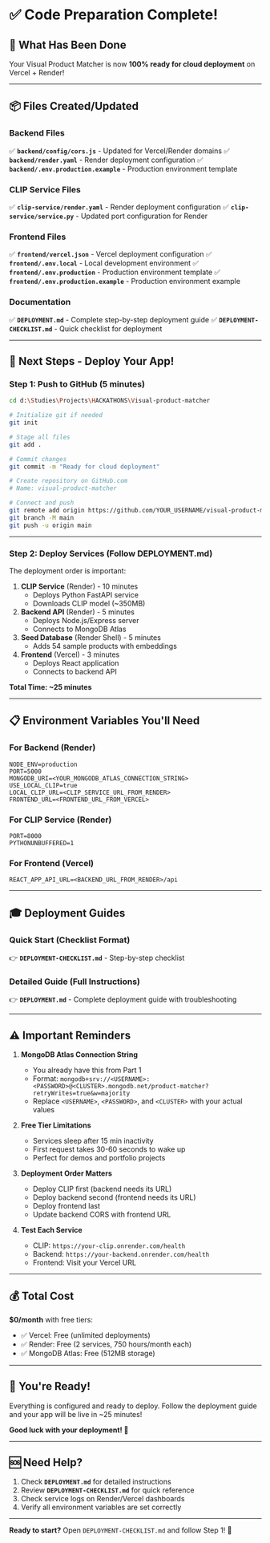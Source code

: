 # ✅ Code Preparation Complete!

## 🎯 What Has Been Done

Your Visual Product Matcher is now **100% ready for cloud deployment** on Vercel + Render!

---

## 📦 Files Created/Updated

### Backend Files

✅ **`backend/config/cors.js`** - Updated for Vercel/Render domains
✅ **`backend/render.yaml`** - Render deployment configuration
✅ **`backend/.env.production.example`** - Production environment template

### CLIP Service Files

✅ **`clip-service/render.yaml`** - Render deployment configuration
✅ **`clip-service/service.py`** - Updated port configuration for Render

### Frontend Files

✅ **`frontend/vercel.json`** - Vercel deployment configuration
✅ **`frontend/.env.local`** - Local development environment
✅ **`frontend/.env.production`** - Production environment template
✅ **`frontend/.env.production.example`** - Production environment example

### Documentation

✅ **`DEPLOYMENT.md`** - Complete step-by-step deployment guide
✅ **`DEPLOYMENT-CHECKLIST.md`** - Quick checklist for deployment

---

## 🚀 Next Steps - Deploy Your App!

### Step 1: Push to GitHub (5 minutes)

```bash
cd d:\Studies\Projects\HACKATHONS\Visual-product-matcher

# Initialize git if needed
git init

# Stage all files
git add .

# Commit changes
git commit -m "Ready for cloud deployment"

# Create repository on GitHub.com
# Name: visual-product-matcher

# Connect and push
git remote add origin https://github.com/YOUR_USERNAME/visual-product-matcher.git
git branch -M main
git push -u origin main
```

---

### Step 2: Deploy Services (Follow DEPLOYMENT.md)

The deployment order is important:

1. **CLIP Service** (Render) - 10 minutes
   - Deploys Python FastAPI service
   - Downloads CLIP model (~350MB)
2. **Backend API** (Render) - 5 minutes
   - Deploys Node.js/Express server
   - Connects to MongoDB Atlas
3. **Seed Database** (Render Shell) - 5 minutes
   - Adds 54 sample products with embeddings
4. **Frontend** (Vercel) - 3 minutes
   - Deploys React application
   - Connects to backend API

**Total Time: ~25 minutes**

---

## 📋 Environment Variables You'll Need

### For Backend (Render)

```env
NODE_ENV=production
PORT=5000
MONGODB_URI=<YOUR_MONGODB_ATLAS_CONNECTION_STRING>
USE_LOCAL_CLIP=true
LOCAL_CLIP_URL=<CLIP_SERVICE_URL_FROM_RENDER>
FRONTEND_URL=<FRONTEND_URL_FROM_VERCEL>
```

### For CLIP Service (Render)

```env
PORT=8000
PYTHONUNBUFFERED=1
```

### For Frontend (Vercel)

```env
REACT_APP_API_URL=<BACKEND_URL_FROM_RENDER>/api
```

---

## 🎓 Deployment Guides

### Quick Start (Checklist Format)

👉 **`DEPLOYMENT-CHECKLIST.md`** - Step-by-step checklist

### Detailed Guide (Full Instructions)

👉 **`DEPLOYMENT.md`** - Complete deployment guide with troubleshooting

---

## ⚠️ Important Reminders

1. **MongoDB Atlas Connection String**

   - You already have this from Part 1
   - Format: `mongodb+srv://<USERNAME>:<PASSWORD>@<CLUSTER>.mongodb.net/product-matcher?retryWrites=true&w=majority`
   - Replace `<USERNAME>`, `<PASSWORD>`, and `<CLUSTER>` with your actual values

2. **Free Tier Limitations**

   - Services sleep after 15 min inactivity
   - First request takes 30-60 seconds to wake up
   - Perfect for demos and portfolio projects

3. **Deployment Order Matters**

   - Deploy CLIP first (backend needs its URL)
   - Deploy backend second (frontend needs its URL)
   - Deploy frontend last
   - Update backend CORS with frontend URL

4. **Test Each Service**
   - CLIP: `https://your-clip.onrender.com/health`
   - Backend: `https://your-backend.onrender.com/health`
   - Frontend: Visit your Vercel URL

---

## 💰 Total Cost

**$0/month** with free tiers:

- ✅ Vercel: Free (unlimited deployments)
- ✅ Render: Free (2 services, 750 hours/month each)
- ✅ MongoDB Atlas: Free (512MB storage)

---

## 🎉 You're Ready!

Everything is configured and ready to deploy. Follow the deployment guide and your app will be live in ~25 minutes!

**Good luck with your deployment! 🚀**

---

## 🆘 Need Help?

1. Check **`DEPLOYMENT.md`** for detailed instructions
2. Review **`DEPLOYMENT-CHECKLIST.md`** for quick reference
3. Check service logs on Render/Vercel dashboards
4. Verify all environment variables are set correctly

---

**Ready to start?** Open `DEPLOYMENT-CHECKLIST.md` and follow Step 1! 📝
